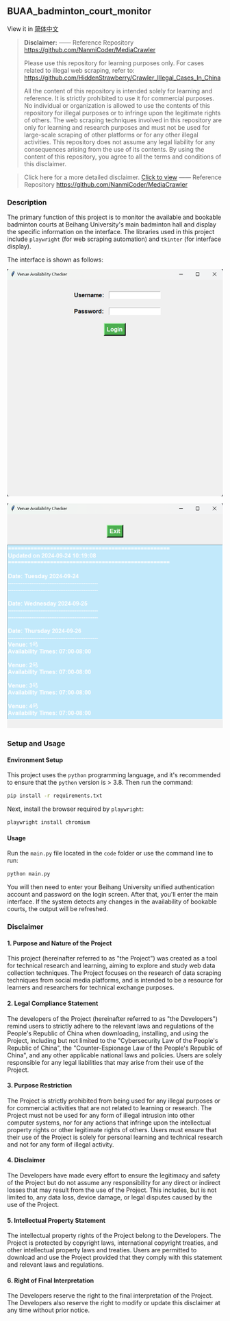 ## BUAA_badminton_court_monitor

View it in [简体中文](简体中文.md)

>**Disclaimer:** —— Reference Repository
>https://github.com/NanmiCoder/MediaCrawler <br>
>
>Please use this repository for learning purposes only. For cases related to illegal web scraping, refer to: https://github.com/HiddenStrawberry/Crawler_Illegal_Cases_In_China <br>
>
>All the content of this repository is intended solely for learning and reference. It is strictly prohibited to use it for commercial purposes. No individual or organization is allowed to use the contents of this repository for illegal purposes or to infringe upon the legitimate rights of others. The web scraping techniques involved in this repository are only for learning and research purposes and must not be used for large-scale scraping of other platforms or for any other illegal activities. This repository does not assume any legal liability for any consequences arising from the use of its contents. By using the content of this repository, you agree to all the terms and conditions of this disclaimer.

>Click here for a more detailed disclaimer. [Click to view](#disclaimer) —— Reference Repository
https://github.com/NanmiCoder/MediaCrawler

### Description

The primary function of this project is to monitor the available and bookable badminton courts at Beihang University's main badminton hall and display the specific information on the interface. The libraries used in this project include `playwright` (for web scraping automation) and `tkinter` (for interface display).

The interface is shown as follows:

![](image/login.png)

![](image/venue_text.png)

### Setup and Usage
#### Environment Setup
This project uses the `python` programming language, and it's recommended to ensure that the `python` version is > 3.8. Then run the command:

```bash
pip install -r requirements.txt
```

Next, install the browser required by `playwright`:

```bash
playwright install chromium
```

#### Usage

Run the `main.py` file located in the `code` folder or use the command line to run:

```bash
python main.py
```

You will then need to enter your Beihang University unified authentication account and password on the login screen. After that, you'll enter the main interface. If the system detects any changes in the availability of bookable courts, the output will be refreshed.

### Disclaimer
<div id="disclaimer">

#### 1. Purpose and Nature of the Project
This project (hereinafter referred to as "the Project") was created as a tool for technical research and learning, aiming to explore and study web data collection techniques. The Project focuses on the research of data scraping techniques from social media platforms, and is intended to be a resource for learners and researchers for technical exchange purposes.

#### 2. Legal Compliance Statement
The developers of the Project (hereinafter referred to as "the Developers") remind users to strictly adhere to the relevant laws and regulations of the People's Republic of China when downloading, installing, and using the Project, including but not limited to the "Cybersecurity Law of the People's Republic of China", the "Counter-Espionage Law of the People's Republic of China", and any other applicable national laws and policies. Users are solely responsible for any legal liabilities that may arise from their use of the Project.

#### 3. Purpose Restriction
The Project is strictly prohibited from being used for any illegal purposes or for commercial activities that are not related to learning or research. The Project must not be used for any form of illegal intrusion into other computer systems, nor for any actions that infringe upon the intellectual property rights or other legitimate rights of others. Users must ensure that their use of the Project is solely for personal learning and technical research and not for any form of illegal activity.

#### 4. Disclaimer
The Developers have made every effort to ensure the legitimacy and safety of the Project but do not assume any responsibility for any direct or indirect losses that may result from the use of the Project. This includes, but is not limited to, any data loss, device damage, or legal disputes caused by the use of the Project.

#### 5. Intellectual Property Statement
The intellectual property rights of the Project belong to the Developers. The Project is protected by copyright laws, international copyright treaties, and other intellectual property laws and treaties. Users are permitted to download and use the Project provided that they comply with this statement and relevant laws and regulations.

#### 6. Right of Final Interpretation
The Developers reserve the right to the final interpretation of the Project. The Developers also reserve the right to modify or update this disclaimer at any time without prior notice.
</div>